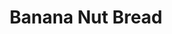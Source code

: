 ---
title: Banana Nut Bread
source: Mom
source_url: 
yield: 1 loaf
active_time: 20 minutes
total_time: 1 hour 50 minutes
tags:
  - breakfast
  - veg
ingredients: |-
  * 1/2 cup butter 
  * 1 cup sugar 
  * 2 eggs 
  * 2 cups of flour 
  * 1 tsp salt 
  * 1 tsp baking soda dissolved in 
  * 5 tbsp sour milk 
  * 3 ripe bananas, mashed 
  * 1 tsp vanilla 
  * 1/2 cup chopped nuts 
instructions: |-
  * Mix in order given and bake in greased loaf pan lined with waxed paper for 1 1/2 hours in a 300 degree oven. 
notes: For muffins, use cupcake liners and bake for 1/2 the time - yield 12 muffins.
---